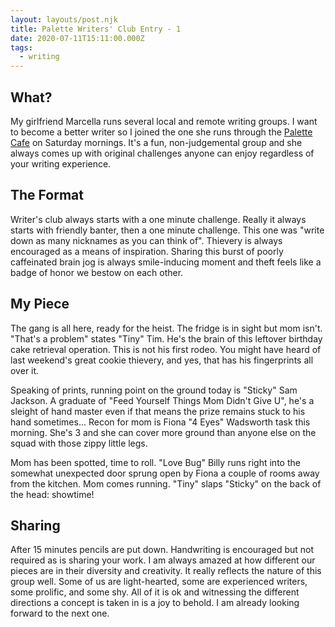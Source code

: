 ```yaml
---
layout: layouts/post.njk
title: Palette Writers' Club Entry - 1
date: 2020-07-11T15:11:00.000Z
tags:
  - writing
---
```

## What?
My girlfriend Marcella runs several local and remote writing groups. I want to become a better writer so I joined the one she runs through the [Palette Cafe](www.thepalettecafe.com) on Saturday mornings. It's a fun, non-judgemental group and she always comes up with original challenges anyone can enjoy regardless of your writing experience.

## The Format
Writer's club always starts with a one minute challenge. Really it always starts with friendly banter, then a one minute challenge. This one was "write down as many nicknames as you can think of". Thievery is always encouraged as a means of inspiration. Sharing this burst of poorly caffeinated brain jog is always smile-inducing moment and theft feels like a badge of honor we bestow on each other.

## My Piece
The gang is all here, ready for the heist. The fridge is in sight but mom isn't. "That's a problem" states "Tiny" Tim. He's the brain of this leftover birthday cake retrieval operation. This is not his first rodeo. You might have heard of last weekend's great cookie thievery, and yes, that has his fingerprints all over it.

Speaking of prints, running point on the ground today is "Sticky" Sam Jackson. A graduate of "Feed Yourself Things Mom Didn't Give U", he's a sleight of hand master even if that means the prize remains stuck to his hand sometimes... Recon for mom is Fiona "4 Eyes" Wadsworth task this morning. She's 3 and she can cover more ground than anyone else on the squad with those zippy little legs.

Mom has been spotted, time to roll. "Love Bug" Billy runs right into the somewhat unexpected door sprung open by Fiona a couple of rooms away from the kitchen. Mom comes running. "Tiny" slaps "Sticky" on the back of the head: showtime!

## Sharing
After 15 minutes pencils are put down. Handwriting is encouraged but not required as is sharing your work. I am always amazed at how different our pieces are in their diversity and creativity. It really reflects the nature of this group well. Some of us are light-hearted, some are experienced writers, some prolific, and some shy. All of it is ok and witnessing the different directions a concept is taken in is a joy to behold. I am already looking forward to the next one.
